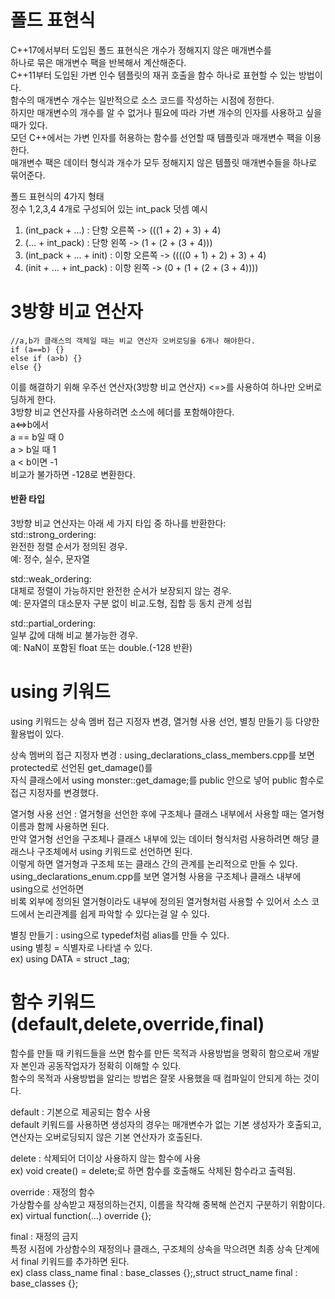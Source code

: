 # 폴드 표현식
C++17에서부터 도입된 폴드 표현식은 개수가 정해지지 않은 매개변수를<br>
하나로 묶은 매개변수 팩을 반복해서 계산해준다.<br>
C++11부터 도입된 가변 인수 템플릿의 재귀 호출을 함수 하나로 표현할 수 있는 방법이다.<br>
함수의 매개변수 개수는 일반적으로 소스 코드를 작성하는 시점에 정한다.<br>
하지만 매개변수의 개수를 알 수 없거나 필요에 따라 가변 개수의 인자를 사용하고 싶을 때가 있다.<br>
모던 C++에서는 가변 인자를 허용하는 함수를 선언할 때 템플릿과 매개변수 팩을 이용한다.<br>
매개변수 팩은 데이터 형식과 개수가 모두 정해지지 않은 템플릿 매개변수들을 하나로 묶어준다.<br>

폴드 표현식의 4가지 형태<br>
정수 1,2,3,4 4개로 구성되어 있는 int_pack 덧셈 예시<br>
1. (int_pack + ...) : 단항 오른쪽 -> (((1 + 2) + 3) + 4)
2. (... + int_pack) : 단항 왼쪽 -> (1 + (2 + (3 + 4)))
3. (int_pack + ... + init) : 이항 오른쪽 -> ((((0 + 1) + 2) + 3) + 4)
4. (init + ... + int_pack) : 이항 왼쪽 -> (0 + (1 + (2 + (3 + 4))))

# 3방향 비교 연산자
```
//a,b가 클래스의 객체일 때는 비교 연산자 오버로딩을 6개나 해야한다.
if (a==b) {}
else if (a>b) {}
else {}
```
이를 해결하기 위해 우주선 연산자(3방향 비교 연산자) <=>를 사용하여 하나만 오버로딩하게 한다.<br>
3방향 비교 연산자를 사용하려면 소스에 <compare> 헤더를 포함해야한다.<br>
a<=>b에서<br>
a == b일 때 0<br>
a > b일 때 1<br>
a < b이면 -1<br>
비교가 불가하면 -128로 변환한다.<br>

#### 반환 타입
3방향 비교 연산자는 아래 세 가지 타입 중 하나를 반환한다:<br>
std::strong_ordering:<br>
완전한 정렬 순서가 정의된 경우.<br>
예: 정수, 실수, 문자열<br>

std::weak_ordering:<br>
대체로 정렬이 가능하지만 완전한 순서가 보장되지 않는 경우.<br>
예: 문자열의 대소문자 구분 없이 비교.도형, 집합 등 동치 관계 성립<br>

std::partial_ordering:<br>
일부 값에 대해 비교 불가능한 경우.<br>
예: NaN이 포함된 float 또는 double.(-128 반환)<br>

# using 키워드
using 키워드는 상속 멤버 접근 지정자 변경, 열거형 사용 선언, 별칭 만들기 등 다양한 활용법이 있다.<br>

상속 멤버의 접근 지정자 변경 : using_declarations_class_members.cpp를 보면 protected로 선언된 get_damage()를<br>
자식 클래스에서 using monster::get_damage;를 public 안으로 넣어 public 함수로 접근 지정자를 변경했다.<br>

열거형 사용 선언 : 열거형을 선언한 후에 구조체나 클래스 내부에서 사용할 때는 열거형 이름과 함께 사용하면 된다.<br>
만약 열거형 선언을 구조체나 클래스 내부에 있는 데이터 형식처럼 사용하려면 해당 클래스나 구조체에서 using 키워드로 선언하면 된다.<br>
이렇게 하면 열거형과 구조체 또는 클래스 간의 관계를 논리적으로 만들 수 있다.<br>
using_declarations_enum.cpp를 보면 열거형 사용을 구조체나 클래스 내부에 using으로 선언하면<br>
비록 외부에 정의된 열거형이라도 내부에 정의된 열거형처럼 사용할 수 있어서 소스 코드에서 논리관계를 쉽게 파악할 수 있다는걸 알 수 있다.<br>

별칭 만들기 : using으로 typedef처럼 alias를 만들 수 있다.<br>
using 별칭 = 식별자로 나타낼 수 있다.<br>
ex) using DATA = struct _tag;

# 함수 키워드(default,delete,override,final)
함수를 만들 때 키워드들을 쓰면 함수를 만든 목적과 사용방법을 명확히 함으로써 개발자 본인과 공동작업자가 정확히 이해할 수 있다.<br>
함수의 목적과 사용방법을 알리는 방법은 잘못 사용했을 때 컴파일이 안되게 하는 것이다.<br>

default : 기본으로 제공되는 함수 사용<br>
default 키워드를 사용하면 생성자의 경우는 매개변수가 없는 기본 생성자가 호출되고, 연산자는 오버로딩되지 않은 기본 연산자가 호출된다.<br>

delete : 삭제되어 더이상 사용하지 않는 함수에 사용<br>
ex) void create() = delete;로 하면 함수를 호출해도 삭제된 함수라고 출력됨.<br>

override : 재정의 함수<br>
가상함수를 상속받고 재정의하는건지, 이름을 착각해 중복해 쓴건지 구분하기 위함이다.<br>
ex) virtual function(...) override {};

final : 재정의 금지<br>
특정 시점에 가상함수의 재정의나 클래스, 구조체의 상속을 막으려면 최종 상속 단계에서 final 키워드를 추가하면 된다.<br>
ex) class class_name final : base_classes {};,struct struct_name final : base_classes {};




